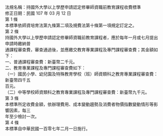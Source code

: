 法規名稱：持國外大學以上學歷申請認定修畢師資職前教育課程收費標準  
修正日期：民國 107 年 03 月 12 日  
第 1 條  
本標準依師資培育法第九條第二項及規費法第十條第一項規定訂定之。  
第 2 條  
持國外大學以上學歷申請認定修畢師資職前教育課程者，應於每年一月或七月提出申請時繳納普  
通課程審查費，審查通過後，並應繳交教育專業課程及專門課程審查費；其金額如下：  
一、普通課程審查費：新臺幣二千元。  
二、教育專業課程及專門課程審查費如下：  
（一）國民小學、幼兒園及特殊教育學校（班）師資類科之教育專業課程審查費：新臺幣四千五  
百元。  
（二）中等學校師資類科之教育專業課程及專門課程審查費：新臺幣九千元。  
第 3 條  
本標準所定收費金額，依辦理費用、成本變動趨勢及消費者物價指數變動情形等影響因素，每三  
年至少檢討一次。  
第 4 條  
本標準自中華民國一百零七年二月一日施行。  


